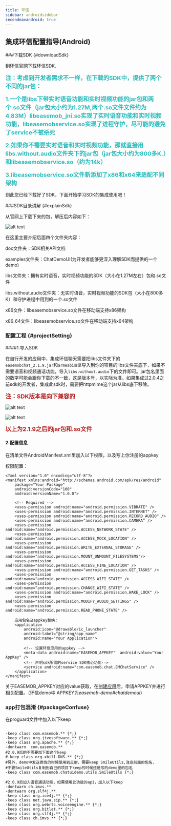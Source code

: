 ```yaml
---
title: 环信
sidebar: androidsidebar
secondnavandroid: true
---
```


## 集成环信配置指导(Android)

###下载SDK {#downloadSdk}

到[环信官网](http://www.easemob.com/sdk/)下载环信SDK.

<b><font size="4em" color="2bbbbb">注：考虑到开发者需求不一样，在下载的SDK中，提供了两个不同的jar包：</font></b>

<b><font size="4em" color="2bbbbb">1.一个是libs下带实时语音功能和实时视频功能的jar包和两个.so文件（jar包大小约为1.27M,两个.so文件文件约为4.83M）libeasemob_jni.so实现了实时语音功能和实时视频功能，libeasemobservice.so实现了进程守护，尽可能的避免了service不被杀死</font></b>

<b><font size="4em" color="2bbbbb">2.如果你不需要实时语音和实时视频功能，那就直接用libs.without.audio文件夹下的jar包（jar包大小约为800多K.）和libeasemobservice.so（约为14k）</font></b>

<b><font size="4em" color="2bbbbb">3.libeasemobservice.so文件新添加了x86和x64来适配不同架构</font></b>


到此您已经下载好了SDK，下面开始学习SDK的集成使用吧！


###SDK目录讲解 {#explainSdk}

从官网上下载下来的包，解压后内容如下：

 ![alt text](/demo_dirs_new1.jpg "demo") 

在这里主要介绍后面四个文件夹内容：

doc文件夹：SDK相关API文档

examples文件夹：ChatDemoUI(为开发者能够更深入理解SDK而提供的一个demo)

libs文件夹：拥有实时语音，实时视频功能的SDK（大小在1.27M左右）包和.so文件

libs.without.audio文件夹：无实时语音，实时视频功能的SDK包（大小在800多K）和守护进程中用到的一个.so文件

x86文件：libeasemobservice.so文件在移动端支持x86架构

x86_64文件：libeasemobservice.so文件在移动端支持x64架构


### 配置工程	{#projectSetting}

####1.导入SDK

在自行开发的应用中，集成环信聊天需要把libs文件夹下的`easemobchat_2.1.9.jar`和`armeabi目录`导入到你的项目的libs文件夹底下，如果不需要语音和视频通话功能，导入`libs.without.audio`下的文件即可。jar包名里面的数字可能会跟你下载的不一致，这是版本号，以实际为准。如果集成过2.0.4之前sdk的开发者，集成此sdk时，需要把httpmime这个jar从libs底下移除。

<b><font color="#b22222" size="4">注：SDK版本是向下兼容的</font></b>

 ![alt text](/demo_dirs_new1.jpg "demo") 
 
 ![alt text](/project_libs3.png "demo")

<b><font color="#b22222" size="4">以上为2.1.9之后的jar包和.so文件</font></b>

#### 2.配置信息

在清单文件AndroidManifest.xml里加入以下权限，以及写上你注册的appkey

权限配置：

    <?xml version="1.0" encoding="utf-8"?>
    <manifest xmlns:android="http://schemas.android.com/apk/res/android"
        package="Your Package"
        android:versionCode="100"
        android:versionName="1.0.0">
  
		<!-- Required -->
        <uses-permission android:name="android.permission.VIBRATE" />
        <uses-permission android:name="android.permission.INTERNET" />
        <uses-permission android:name="android.permission.RECORD_AUDIO" />
        <uses-permission android:name="android.permission.CAMERA" />
        <uses-permission android:name="android.permission.ACCESS_NETWORK_STATE" />
        <uses-permission android:name="android.permission.ACCESS_MOCK_LOCATION" />
        <uses-permission android:name="android.permission.WRITE_EXTERNAL_STORAGE" />
        <uses-permission android:name="android.permission.MOUNT_UNMOUNT_FILESYSTEMS"/>  
        <uses-permission android:name="android.permission.ACCESS_FINE_LOCATION" />
        <uses-permission android:name="android.permission.GET_TASKS" />
        <uses-permission android:name="android.permission.ACCESS_WIFI_STATE" />
        <uses-permission android:name="android.permission.CHANGE_WIFI_STATE" />
        <uses-permission android:name="android.permission.WAKE_LOCK" />
        <uses-permission android:name="android.permission.MODIFY_AUDIO_SETTINGS" />
        <uses-permission android:name="android.permission.READ_PHONE_STATE" />
     
    	应用包名及appkey替换：
     	<application
	        android:icon="@drawable/ic_launcher"
	        android:label="@string/app_name"
	        android:name="Your Application">
      
       		<!-- 设置环信应用的appkey -->
        	<meta-data android:name="EASEMOB_APPKEY"  android:value="Your AppKey" />
        	<!-- 声明sdk所需的service SDK核心功能-->
        	<service android:name="com.easemob.chat.EMChatService" />
     	</application>
    </manifest>

关于EASEMOB_APPKEY对应的value获取，在[创建应用](http://www.easemob.com/docs/gettingstart/#section-1/#createApp)后，申请APPKEY并进行相关配置。（环信demo中 APPKEY为*easemob-demo#chatdemoui*）

### app打包混淆 {#packageConfuse}

在proguard文件中加入以下keep

<pre class="hll"><code class="language-java">
-keep class com.easemob.** {*;}
-keep class org.jivesoftware.** {*;}
-keep class org.apache.** {*;}
-dontwarn  com.easemob.**
#2.0.9后的不需要加下面这个keep
#-keep class org.xbill.DNS.** {*;}
#另外，demo中发送表情的时候使用到反射，需要keep SmileUtils,注意前面的包名，
#不要SmileUtils复制到自己的项目下keep的时候还是写的demo里的包名
-keep class com.easemob.chatuidemo.utils.SmileUtils {*;}

#2.0.9后加入语音通话功能，如需使用此功能的api，加入以下keep
-dontwarn ch.imvs.**
-dontwarn org.slf4j.**
-keep class org.ice4j.** {*;}
-keep class net.java.sip.** {*;}
-keep class org.webrtc.voiceengine.** {*;}
-keep class org.bitlet.** {*;}
-keep class org.slf4j.** {*;}
-keep class ch.imvs.** {*;}

</code></pre>
	